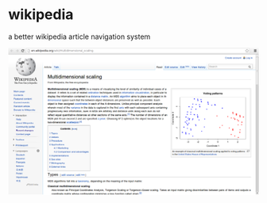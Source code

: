 wikipedia
=========

a better wikipedia article navigation system


![alt text](before.png "Currently")
